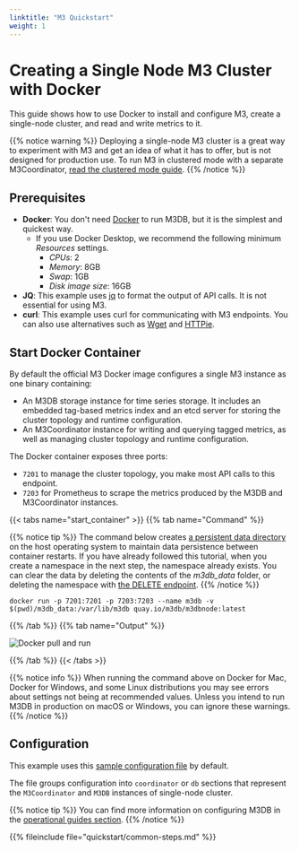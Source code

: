 ```yaml
---
linktitle: "M3 Quickstart"
weight: 1
---
```


# Creating a Single Node M3 Cluster with Docker

This guide shows how to use Docker to install and configure M3, create a single-node cluster, and read and write metrics to it.

{{% notice warning %}}
Deploying a single-node M3 cluster is a great way to experiment with M3 and get an idea of what it has to offer, but is not designed for production use. To run M3 in clustered mode with a separate M3Coordinator, [read the clustered mode guide](/docs/how_to/cluster_hard_way).
{{% /notice %}}

## Prerequisites

-   **Docker**: You don't need [Docker](https://www.docker.com/get-started) to run M3DB, but it is the simplest and quickest way.
    -   If you use Docker Desktop, we recommend the following minimum _Resources_ settings.
        -   _CPUs_: 2
        -   _Memory_: 8GB
        -   _Swap_: 1GB
        -   _Disk image size_: 16GB
-   **JQ**: This example uses [jq](https://stedolan.github.io/jq/) to format the output of API calls. It is not essential for using M3.
-   **curl**: This example uses curl for communicating with M3 endpoints. You can also use alternatives such as [Wget](https://www.gnu.org/software/wget/) and [HTTPie](https://httpie.org/).

## Start Docker Container

By default the official M3 Docker image configures a single M3 instance as one binary containing:

-   An M3DB storage instance for time series storage. It includes an embedded tag-based metrics index and an etcd server for storing the cluster topology and runtime configuration.
-   An M3Coordinator instance for writing and querying tagged metrics, as well as managing cluster topology and runtime configuration.

The Docker container exposes three ports:

-   `7201` to manage the cluster topology, you make most API calls to this endpoint.
-   `7203` for Prometheus to scrape the metrics produced by the M3DB and M3Coordinator instances.

{{< tabs name="start_container" >}}
{{% tab name="Command" %}}

{{% notice tip %}}
The command below creates [a persistent data directory](https://docs.docker.com/storage/volumes/) on the host operating system to maintain data persistence between container restarts. If you have already followed this tutorial, when you create a namespace in the next step, the namespace already exists. You can clear the data by deleting the contents of the _m3db_data_ folder, or deleting the namespace with [the DELETE endpoint](/docs/operational_guide/namespace_configuration/#deleting-a-namespace).
{{% /notice %}}

```shell
docker run -p 7201:7201 -p 7203:7203 --name m3db -v $(pwd)/m3db_data:/var/lib/m3db quay.io/m3db/m3dbnode:latest
```

{{% /tab %}}
{{% tab name="Output" %}}

<!-- TODO: Perfect image, pref with terminalizer -->

![Docker pull and run](/docker-install.gif)

{{% /tab %}}
{{< /tabs >}}

{{% notice info %}}
When running the command above on Docker for Mac, Docker for Windows, and some Linux distributions you may see errors about settings not being at recommended values. Unless you intend to run M3DB in production on macOS or Windows, you can ignore these warnings.
{{% /notice %}}

## Configuration

This example uses this [sample configuration file](https://github.com/m3db/m3/raw/master/src/dbnode/config/m3dbnode-local-etcd.yml) by default.

The file groups configuration into `coordinator` or `db` sections that represent the `M3Coordinator` and `M3DB` instances of single-node cluster.

{{% notice tip %}}
You can find more information on configuring M3DB in the [operational guides section](/docs/operational_guide/).
{{% /notice %}}

{{% fileinclude file="quickstart/common-steps.md" %}}